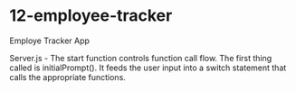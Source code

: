  # 12-employee-tracker
Employe Tracker App

Server.js
    - The start function controls function call flow.  The first thing called is initialPrompt().   It feeds the user input into a switch statement that calls the appropriate functions.
